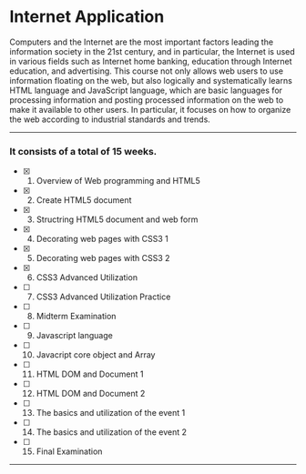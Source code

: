 # Internet Application

Computers and the Internet are the most important factors leading the information society in the 21st century, and in particular, the Internet is used in various fields such as Internet home banking, education through Internet education, and advertising. This course not only allows web users to use information floating on the web, but also logically and systematically learns HTML language and JavaScript language, which are basic languages for processing information and posting processed information on the web to make it available to other users. In particular, it focuses on how to organize the web according to industrial standards and trends.

---

### It consists of a total of 15 weeks.

- [x] 1. Overview of Web programming and HTML5

- [x] 2. Create HTML5 document

- [x] 3. Structring HTML5 document and web form

- [x] 4. Decorating web pages with CSS3 1

- [x] 5. Decorating web pages with CSS3 2

- [x] 6. CSS3 Advanced Utilization

- [ ] 7. CSS3 Advanced Utilization Practice

- [ ] 8. Midterm Examination

- [ ] 9. Javascript language

- [ ] 10. Javacript core object and Array

- [ ] 11. HTML DOM and Document 1

- [ ] 12. HTML DOM and Document 2

- [ ] 13. The basics and utilization of the event 1

- [ ] 14. The basics and utilization of the event 2

- [ ] 15. Final Examination

---



